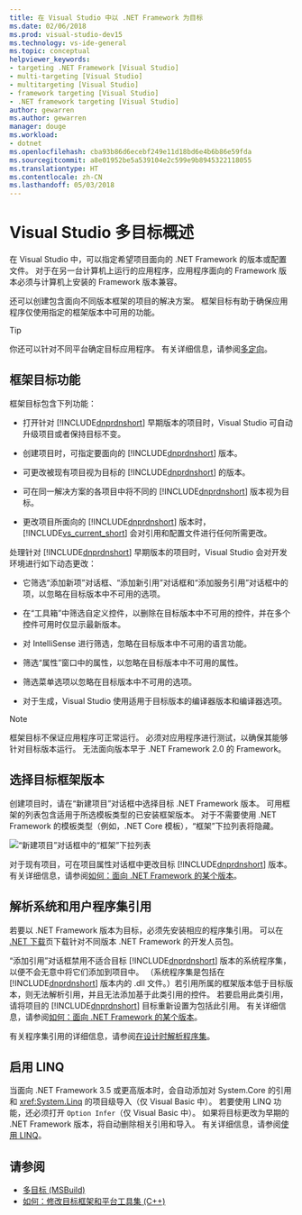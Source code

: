 ```yaml
---
title: 在 Visual Studio 中以 .NET Framework 为目标
ms.date: 02/06/2018
ms.prod: visual-studio-dev15
ms.technology: vs-ide-general
ms.topic: conceptual
helpviewer_keywords:
- targeting .NET Framework [Visual Studio]
- multi-targeting [Visual Studio]
- multitargeting [Visual Studio]
- framework targeting [Visual Studio]
- .NET framework targeting [Visual Studio]
author: gewarren
ms.author: gewarren
manager: douge
ms.workload:
- dotnet
ms.openlocfilehash: cba93b86d6ecebf249e11d18bd6e4b6b86e59fda
ms.sourcegitcommit: a8e01952be5a539104e2c599e9b8945322118055
ms.translationtype: HT
ms.contentlocale: zh-CN
ms.lasthandoff: 05/03/2018
---
```

# <a name="visual-studio-multi-targeting-overview"></a>Visual Studio 多目标概述

在 Visual Studio 中，可以指定希望项目面向的 .NET Framework 的版本或配置文件。 对于在另一台计算机上运行的应用程序，应用程序面向的 Framework 版本必须与计算机上安装的 Framework 版本兼容。

还可以创建包含面向不同版本框架的项目的解决方案。 框架目标有助于确保应用程序仅使用指定的框架版本中可用的功能。

> [!TIP]
> 你还可以针对不同平台确定目标应用程序。 有关详细信息，请参阅[多定向](../msbuild/msbuild-multitargeting-overview.md)。

## <a name="framework-targeting-features"></a>框架目标功能

框架目标包含下列功能：

- 打开针对 [!INCLUDE[dnprdnshort](../code-quality/includes/dnprdnshort_md.md)] 早期版本的项目时，Visual Studio 可自动升级项目或者保持目标不变。

- 创建项目时，可指定要面向的 [!INCLUDE[dnprdnshort](../code-quality/includes/dnprdnshort_md.md)] 版本。

- 可更改被现有项目视为目标的 [!INCLUDE[dnprdnshort](../code-quality/includes/dnprdnshort_md.md)] 的版本。

- 可在同一解决方案的各项目中将不同的 [!INCLUDE[dnprdnshort](../code-quality/includes/dnprdnshort_md.md)] 版本视为目标。

- 更改项目所面向的 [!INCLUDE[dnprdnshort](../code-quality/includes/dnprdnshort_md.md)] 版本时，[!INCLUDE[vs_current_short](../code-quality/includes/vs_current_short_md.md)] 会对引用和配置文件进行任何所需更改。

处理针对 [!INCLUDE[dnprdnshort](../code-quality/includes/dnprdnshort_md.md)] 早期版本的项目时，Visual Studio 会对开发环境进行如下动态更改：

- 它筛选“添加新项”对话框、“添加新引用”对话框和“添加服务引用”对话框中的项，以忽略在目标版本中不可用的选项。

- 在“工具箱”中筛选自定义控件，以删除在目标版本中不可用的控件，并在多个控件可用时仅显示最新版本。

- 对 IntelliSense 进行筛选，忽略在目标版本中不可用的语言功能。

- 筛选“属性”窗口中的属性，以忽略在目标版本中不可用的属性。

- 筛选菜单选项以忽略在目标版本中不可用的选项。

- 对于生成，Visual Studio 使用适用于目标版本的编译器版本和编译器选项。

> [!NOTE]
> 框架目标不保证应用程序可正常运行。 必须对应用程序进行测试，以确保其能够针对目标版本运行。 无法面向版本早于 .NET Framework 2.0 的 Framework。

## <a name="select-a-target-framework-version"></a>选择目标框架版本

创建项目时，请在“新建项目”对话框中选择目标 .NET Framework 版本。 可用框架的列表包含适用于所选模板类型的已安装框架版本。 对于不需要使用 .NET Framework 的模板类型（例如，.NET Core 模板），“框架”下拉列表将隐藏。

![“新建项目”对话框中的“框架”下拉列表](media/vside-newproject-framework.png)

对于现有项目，可在项目属性对话框中更改目标 [!INCLUDE[dnprdnshort](../code-quality/includes/dnprdnshort_md.md)] 版本。 有关详细信息，请参阅[如何：面向 .NET Framework 的某个版本](../ide/how-to-target-a-version-of-the-dotnet-framework.md)。

## <a name="resolve-system-and-user-assembly-references"></a>解析系统和用户程序集引用

若要以 .NET Framework 版本为目标，必须先安装相应的程序集引用。 可以在 [.NET 下载](https://www.microsoft.com/net/download/windows)页下载针对不同版本 .NET Framework 的开发人员包。

“添加引用”对话框禁用不适合目标 [!INCLUDE[dnprdnshort](../code-quality/includes/dnprdnshort_md.md)] 版本的系统程序集，以便不会无意中将它们添加到项目中。 （系统程序集是包括在 [!INCLUDE[dnprdnshort](../code-quality/includes/dnprdnshort_md.md)] 版本内的 .dll 文件。）若引用所属的框架版本低于目标版本，则无法解析引用，并且无法添加基于此类引用的控件。 若要启用此类引用，请将项目的 [!INCLUDE[dnprdnshort](../code-quality/includes/dnprdnshort_md.md)] 目标重新设置为包括此引用。  有关详细信息，请参阅[如何：面向 .NET Framework 的某个版本](../ide/how-to-target-a-version-of-the-dotnet-framework.md)。

有关程序集引用的详细信息，请参阅[在设计时解析程序集](../msbuild/resolving-assemblies-at-design-time.md)。

## <a name="enable-linq"></a>启用 LINQ

当面向 .NET Framework 3.5 或更高版本时，会自动添加对 System.Core 的引用和 <xref:System.Linq> 的项目级导入（仅 Visual Basic 中）。 若要使用 LINQ 功能，还必须打开 `Option Infer`（仅 Visual Basic 中）。 如果将目标更改为早期的 .NET Framework 版本，将自动删除相关引用和导入。 有关详细信息，请参阅[使用 LINQ](/dotnet/csharp/tutorials/working-with-linq)。

## <a name="see-also"></a>请参阅

- [多目标 (MSBuild)](../msbuild/msbuild-multitargeting-overview.md)
- [如何：修改目标框架和平台工具集 (C++)](/cpp/build/how-to-modify-the-target-framework-and-platform-toolset)